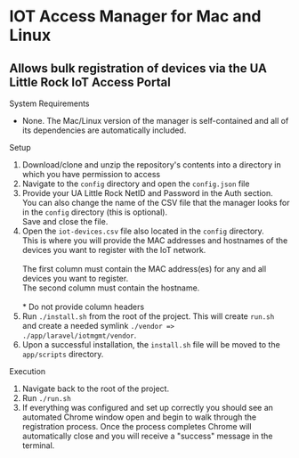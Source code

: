 # IOT Access Manager for Mac and Linux
Allows bulk registration of devices via the UA Little Rock IoT Access Portal
-

System Requirements
- None. The Mac/Linux version of the manager is self-contained and all of its dependencies are automatically included.

Setup
1. Download/clone and unzip the repository's contents into a directory in which you have permission to access
2. Navigate to the <code>config</code> directory and open the <code>config.json</code> file
3. Provide your UA Little Rock NetID and Password in the Auth section.<br>You can also change the name of the CSV file that the manager looks for in the <code>config</code> directory (this is optional).<br>Save and close the file.
4. Open the <code>iot-devices.csv</code> file also located in the <code>config</code> directory.<br>This is where you will provide the MAC addresses and hostnames of the devices you want to register with the IoT network.<br><br>The first column must contain the MAC address(es) for any and all devices you want to register.<br>The second column must contain the hostname.<br><br>* Do not provide column headers
5. Run <code>./install.sh</code> from the root of the project. This will create <code>run.sh</code> and create a needed symlink <code>./vendor => ./app/laravel/iotmgmt/vendor</code>.
6. Upon a successful installation, the <code>install.sh</code> file will be moved to the <code>app/scripts</code> directory.

Execution
1. Navigate back to the root of the project.
2. Run <code>./run.sh</code>
3. If everything was configured and set up correctly you should see an automated Chrome window open and begin to walk through the registration process. Once the process completes Chrome will automatically close and you will receive a "success" message in the terminal.
